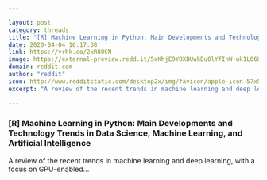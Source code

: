 ```yaml
---

layout: post
category: threads
title: "[R] Machine Learning in Python: Main Developments and Technology Trends in Data Science, Machine Learning, and Artificial Intelligence"
date: 2020-04-04 16:17:38
link: https://vrhk.co/2xR8OCN
image: https://external-preview.redd.it/5xKhjE9YDXBUwkBu0lYfInW-uk1L06O_uQ3RPUDNffo.jpg?width=160&height=83.7696335079&auto=webp&crop=160:83.7696335079,smart&s=79d991d086646b19df4c28f8ae4c58ca66bd786e
domain: reddit.com
author: "reddit"
icon: http://www.redditstatic.com/desktop2x/img/favicon/apple-icon-57x57.png
excerpt: "A review of the recent trends in machine learning and deep learning, with a focus on GPU-enabled..."

---
```


### [R] Machine Learning in Python: Main Developments and Technology Trends in Data Science, Machine Learning, and Artificial Intelligence

A review of the recent trends in machine learning and deep learning, with a focus on GPU-enabled...
